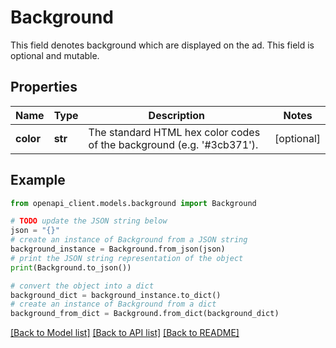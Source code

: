 # Background

This field denotes background which are displayed on the ad. This field is optional and mutable.

## Properties

Name | Type | Description | Notes
------------ | ------------- | ------------- | -------------
**color** | **str** | The standard HTML hex color codes of the background (e.g. &#39;#3cb371&#39;). | [optional] 

## Example

```python
from openapi_client.models.background import Background

# TODO update the JSON string below
json = "{}"
# create an instance of Background from a JSON string
background_instance = Background.from_json(json)
# print the JSON string representation of the object
print(Background.to_json())

# convert the object into a dict
background_dict = background_instance.to_dict()
# create an instance of Background from a dict
background_from_dict = Background.from_dict(background_dict)
```
[[Back to Model list]](../README.md#documentation-for-models) [[Back to API list]](../README.md#documentation-for-api-endpoints) [[Back to README]](../README.md)


